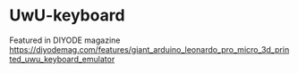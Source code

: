 # UwU-keyboard

Featured in DIYODE magazine
https://diyodemag.com/features/giant_arduino_leonardo_pro_micro_3d_printed_uwu_keyboard_emulator
